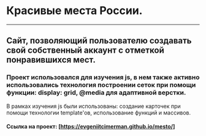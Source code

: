 # Красивые места России.

---

## Сайт, позволяющий пользователю создавать свой собственный аккаунт с отметкой понравившихся мест.

### Проект использовался для изучения js, в нем также активно использовались технология построении сеток при помощи функции: display: grid, @media для адаптивной верстки.

В рамках изучения js были использованы: создание карточек при помощи технологии template'ов, использование функций и массивов.

#### Ссылка на проект: [https://evgeniitcimerman.github.io/mesto/]
